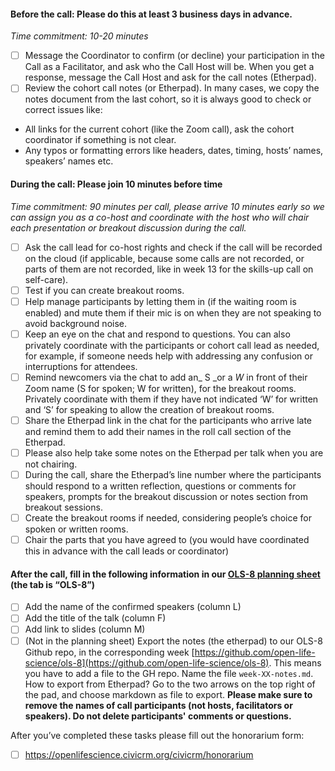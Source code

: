 #### Before the call: Please do this at least 3 business days in advance.

_Time commitment: 10-20 minutes_

- [ ] Message the Coordinator to confirm (or decline) your participation in the Call as a Facilitator, and ask who the Call Host will be. When you get a response, message the Call Host and ask for the call notes (Etherpad).  
- [ ] Review the cohort call notes (or Etherpad). In many cases, we copy the notes document from the last cohort, so it is always good to check or correct issues like:
- All links for the current cohort (like the Zoom call), ask the cohort coordinator if something is not clear.
- Any typos or formatting errors like headers, dates, timing, hosts’ names, speakers’ names etc.

#### During the call: Please join 10 minutes before time

_Time commitment: 90 minutes per call, please arrive 10 minutes early so we can assign you as a co-host and coordinate with the host who will chair each presentation or breakout discussion during the call._

- [ ] Ask the call lead for co-host rights and check if the call will be recorded on the cloud (if applicable, because some calls are not recorded, or parts of them are not recorded, like in week 13 for the skills-up call on self-care).
- [ ] Test if you can create breakout rooms.
- [ ] Help manage participants by letting them in (if the waiting room is enabled) and mute them if their mic is on when they are not speaking to avoid background noise.
- [ ] Keep an eye on the chat and respond to questions. You can also privately coordinate with the participants or cohort call lead as needed, for example, if someone needs help with addressing any confusion or interruptions for attendees.
- [ ] Remind newcomers via the chat to add an_ S _or a _W_ in front of their Zoom name (S for spoken; W for written), for the breakout rooms. Privately coordinate with them if they have not indicated ‘W’ for written and ‘S’ for speaking to allow the creation of breakout rooms.
- [ ] Share the Etherpad link in the chat for the participants who arrive late and remind them to add their names in the roll call section of the Etherpad.
- [ ] Please also help take some notes on the Etherpad per talk when you are not chairing.
- [ ] During the call, share the Etherpad’s line number where the participants should respond to a written reflection, questions or comments for speakers, prompts for the breakout discussion or notes section from breakout sessions.
- [ ] Create the breakout rooms if needed, considering people’s choice for spoken or written rooms.
- [ ] Chair the parts that you have agreed to (you would have coordinated this in advance with the call leads or coordinator)

#### After the call, fill in the following information in our [OLS-8 planning sheet](https://docs.google.com/spreadsheets/d/1Tnk-kkHUmPOEfUOEAl627l6JS9SoY5D4gSAPCYoBRSY/edit#gid=2109933309) (the tab is “OLS-8”)

- [ ] Add the name of the confirmed speakers (column L)
- [ ] Add the title of the talk (column F)
- [ ] Add link to slides (column M)
- [ ] (Not in the planning sheet) Export the notes (the etherpad) to our OLS-8 Github repo, in the corresponding week [https://github.com/open-life-science/ols-8](https://github.com/open-life-science/ols-8). This means you have to add a file to the GH repo. Name the file `week-XX-notes.md`. How to export from Etherpad? Go to the two arrows on the top right of the pad, and choose markdown as file to export. **Please make sure to remove the names of call participants (not hosts, facilitators or speakers). Do not delete participants' comments or questions.**

After you’ve completed these tasks please fill out the honorarium form: 
- [ ] https://openlifescience.civicrm.org/civicrm/honorarium
